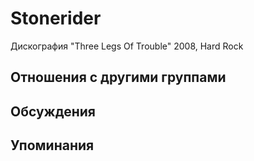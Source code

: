 # Stonerider

Дискография
"Three Legs Of Trouble" 2008, Hard Rock

## Отношения с другими группами


## Обсуждения


## Упоминания

